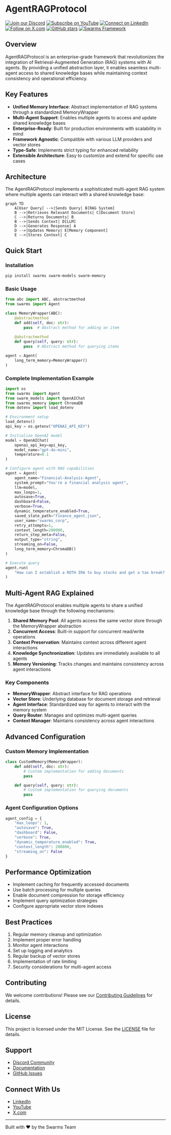 # AgentRAGProtocol

[![Join our Discord](https://img.shields.io/badge/Discord-Join%20our%20server-5865F2?style=for-the-badge&logo=discord&logoColor=white)](https://discord.gg/agora-999382051935506503) [![Subscribe on YouTube](https://img.shields.io/badge/YouTube-Subscribe-red?style=for-the-badge&logo=youtube&logoColor=white)](https://www.youtube.com/@kyegomez3242) [![Connect on LinkedIn](https://img.shields.io/badge/LinkedIn-Connect-blue?style=for-the-badge&logo=linkedin&logoColor=white)](https://www.linkedin.com/in/kye-g-38759a207/) [![Follow on X.com](https://img.shields.io/badge/X.com-Follow-1DA1F2?style=for-the-badge&logo=x&logoColor=white)](https://x.com/kyegomezb)
[![GitHub stars](https://img.shields.io/github/stars/The-Swarm-Corporation/Legal-Swarm-Template?style=social)](https://github.com/The-Swarm-Corporation/Legal-Swarm-Template)
[![Swarms Framework](https://img.shields.io/badge/Built%20with-Swarms-blue)](https://github.com/kyegomez/swarms)

## Overview

AgentRAGProtocol is an enterprise-grade framework that revolutionizes the integration of Retrieval-Augmented Generation (RAG) systems with AI agents. By providing a unified abstraction layer, it enables seamless multi-agent access to shared knowledge bases while maintaining context consistency and operational efficiency.

## Key Features

- **Unified Memory Interface**: Abstract implementation of RAG systems through a standardized MemoryWrapper
- **Multi-Agent Support**: Enables multiple agents to access and update shared knowledge bases
- **Enterprise-Ready**: Built for production environments with scalability in mind
- **Framework Agnostic**: Compatible with various LLM providers and vector stores
- **Type-Safe**: Implements strict typing for enhanced reliability
- **Extensible Architecture**: Easy to customize and extend for specific use cases

## Architecture

The AgentRAGProtocol implements a sophisticated multi-agent RAG system where multiple agents can interact with a shared knowledge base:

```mermaid
graph TD
    A[User Query] -->|Sends Query| B[RAG System]
    B -->|Retrieves Relevant Documents| C[Document Store]
    C -->|Returns Documents| B
    B -->|Sends Context| D[LLM]
    D -->|Generates Response| A
    D -->|Updates Memory| E[Memory Component]
    E -->|Stores Context| C
```

## Quick Start

### Installation

```bash
pip install swarms swarm-models swarm-memory
```

### Basic Usage

```python
from abc import ABC, abstractmethod
from swarms import Agent

class MemoryWrapper(ABC):
    @abstractmethod
    def add(self, doc: str):
        pass  # Abstract method for adding an item
    
    @abstractmethod
    def query(self, query: str):
        pass  # Abstract method for querying items

agent = Agent(
    long_term_memory=MemoryWrapper()
)
```

### Complete Implementation Example

```python
import os
from swarms import Agent
from swarm_models import OpenAIChat
from swarms_memory import ChromaDB
from dotenv import load_dotenv

# Environment setup
load_dotenv()
api_key = os.getenv("OPENAI_API_KEY")

# Initialize OpenAI model
model = OpenAIChat(
    openai_api_key=api_key,
    model_name="gpt-4o-mini",
    temperature=0.1
)

# Configure agent with RAG capabilities
agent = Agent(
    agent_name="Financial-Analysis-Agent",
    system_prompt="You're a financial analysis agent",
    llm=model,
    max_loops=1,
    autosave=True,
    dashboard=False,
    verbose=True,
    dynamic_temperature_enabled=True,
    saved_state_path="finance_agent.json",
    user_name="swarms_corp",
    retry_attempts=1,
    context_length=200000,
    return_step_meta=False,
    output_type="string",
    streaming_on=False,
    long_term_memory=ChromaDB()
)

# Execute query
agent.run(
    "How can I establish a ROTH IRA to buy stocks and get a tax break? What are the criteria"
)
```

## Multi-Agent RAG Explained

The AgentRAGProtocol enables multiple agents to share a unified knowledge base through the following mechanisms:

1. **Shared Memory Pool**: All agents access the same vector store through the MemoryWrapper abstraction
2. **Concurrent Access**: Built-in support for concurrent read/write operations
3. **Context Preservation**: Maintains context across different agent interactions
4. **Knowledge Synchronization**: Updates are immediately available to all agents
5. **Memory Versioning**: Tracks changes and maintains consistency across agent interactions

### Key Components

- **MemoryWrapper**: Abstract interface for RAG operations
- **Vector Store**: Underlying database for document storage and retrieval
- **Agent Interface**: Standardized way for agents to interact with the memory system
- **Query Router**: Manages and optimizes multi-agent queries
- **Context Manager**: Maintains consistency across agent interactions

## Advanced Configuration

### Custom Memory Implementation

```python
class CustomMemory(MemoryWrapper):
    def add(self, doc: str):
        # Custom implementation for adding documents
        pass

    def query(self, query: str):
        # Custom implementation for querying documents
        pass
```

### Agent Configuration Options

```python
agent_config = {
    "max_loops": 1,
    "autosave": True,
    "dashboard": False,
    "verbose": True,
    "dynamic_temperature_enabled": True,
    "context_length": 200000,
    "streaming_on": False
}
```

## Performance Optimization

- Implement caching for frequently accessed documents
- Use batch processing for multiple queries
- Enable document compression for storage efficiency
- Implement query optimization strategies
- Configure appropriate vector store indexes

## Best Practices

1. Regular memory cleanup and optimization
2. Implement proper error handling
3. Monitor agent interactions
4. Set up logging and analytics
5. Regular backup of vector stores
6. Implementation of rate limiting
7. Security considerations for multi-agent access

## Contributing

We welcome contributions! Please see our [Contributing Guidelines](CONTRIBUTING.md) for details.

## License

This project is licensed under the MIT License. See the [LICENSE](LICENSE) file for details.

## Support

- [Discord Community](https://discord.gg/agora-999382051935506503)
- [Documentation](https://docs.swarms.ai)
- [GitHub Issues](https://github.com/kyegomez/swarms/issues)

## Connect With Us

- [LinkedIn](https://www.linkedin.com/in/kye-g-38759a207/)
- [YouTube](https://www.youtube.com/@kyegomez3242)
- [X.com](https://x.com/kyegomezb)

---

Built with ❤️ by the Swarms Team
